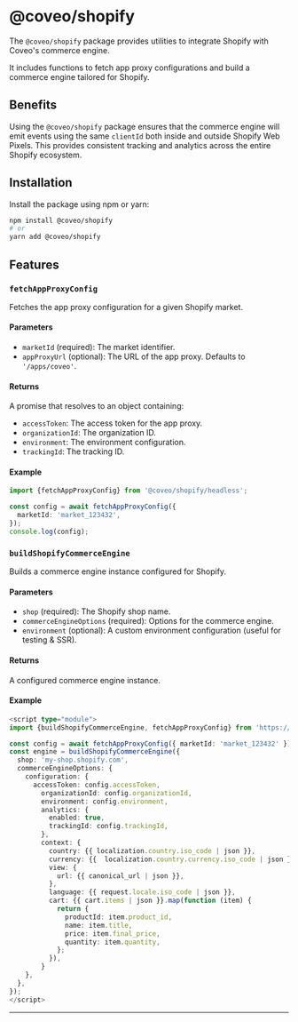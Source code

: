 # @coveo/shopify

The `@coveo/shopify` package provides utilities to integrate Shopify with Coveo's commerce engine.

It includes functions to fetch app proxy configurations and build a commerce engine tailored for Shopify.

## Benefits

Using the `@coveo/shopify` package ensures that the commerce engine will emit events using the same `clientId` both inside and outside Shopify Web Pixels. This provides consistent tracking and analytics across the entire Shopify ecosystem.

## Installation

Install the package using npm or yarn:

```bash
npm install @coveo/shopify
# or
yarn add @coveo/shopify
```

## Features

### `fetchAppProxyConfig`

Fetches the app proxy configuration for a given Shopify market.

#### Parameters

- `marketId` (required): The market identifier.
- `appProxyUrl` (optional): The URL of the app proxy. Defaults to `'/apps/coveo'`.

#### Returns

A promise that resolves to an object containing:

- `accessToken`: The access token for the app proxy.
- `organizationId`: The organization ID.
- `environment`: The environment configuration.
- `trackingId`: The tracking ID.

#### Example

```typescript
import {fetchAppProxyConfig} from '@coveo/shopify/headless';

const config = await fetchAppProxyConfig({
  marketId: 'market_123432',
});
console.log(config);
```

### `buildShopifyCommerceEngine`

Builds a commerce engine instance configured for Shopify.

#### Parameters

- `shop` (required): The Shopify shop name.
- `commerceEngineOptions` (required): Options for the commerce engine.
- `environment` (optional): A custom environment configuration (useful for testing & SSR).

#### Returns

A configured commerce engine instance.

#### Example

```typescript
<script type="module">
import {buildShopifyCommerceEngine, fetchAppProxyConfig} from 'https://static.cloud.coveo.com/shopify/v1/shopify.headless.esm.js';

const config = await fetchAppProxyConfig({ marketId: 'market_123432' });
const engine = buildShopifyCommerceEngine({
  shop: 'my-shop.shopify.com',
  commerceEngineOptions: {
    configuration: {
      accessToken: config.accessToken,
        organizationId: config.organizationId,
        environment: config.environment,
        analytics: {
          enabled: true,
          trackingId: config.trackingId,
        },
        context: {
          country: {{ localization.country.iso_code | json }},
          currency: {{  localization.country.currency.iso_code | json }},
          view: {
            url: {{ canonical_url | json }},
          },
          language: {{ request.locale.iso_code | json }},
          cart: {{ cart.items | json }}.map(function (item) {
            return {
              productId: item.product_id,
              name: item.title,
              price: item.final_price,
              quantity: item.quantity,
            };
          }),
        }
    },
  },
});
</script>
```

---
